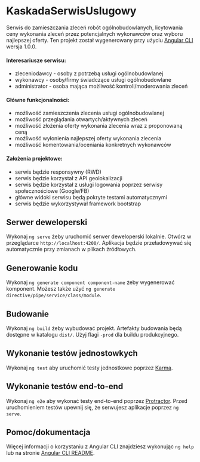# KaskadaSerwisUslugowy

Serwis do zamieszczania zleceń robót ogólnobudowlanych, licytowania ceny wykonania zleceń przez potencjalnych wykonawców oraz wyboru najlepszej oferty.
Ten projekt został wygenerowany przy użyciu [Angular CLI](https://github.com/angular/angular-cli) wersja 1.0.0.

#### Interesariusze serwisu:
 - zleceniodawcy - osoby z potrzebą usługi ogólnobudowlanej
 - wykonawcy - osoby/firmy świadczące usługi ogólnobudowlane
 - administrator - osoba mająca możliwość kontroli/moderowania zleceń
 
#### Główne funkcjonalności:
 - możliwość zamieszczenia zlecenia usługi ogólnobudowlanej
 - możliwość przeglądania otwartych/aktywnych zleceń
 - możliwość złożenia oferty wykonania zlecenia wraz z proponowaną ceną
 - możliwość wyłonienia najlepszej oferty wykonania zlecenia
 - możliwość komentowania/oceniania konkretnych wykonawców
 
#### Założenia projektowe:
 - serwis będzie responsywny (RWD)
 - serwis będzie korzystał z API geolokalizacji
 - serwis będzie korzystał z usługi logowania poprzez serwisy społecznościowe (Google/FB)
 - główne widoki serwisu będą pokryte testami automatycznymi
 - serwis będzie wykorzystywał framework bootstrap

## Serwer deweloperski

Wykonaj `ng serve` żeby uruchomić serwer deweloperski lokalnie. Otwórz w przeglądarce `http://localhost:4200/`. Aplikacja będzie przeładowywać się automatycznie przy zmianach w plikach źródłowych.

## Generowanie kodu

Wykonaj `ng generate component component-name` żeby wygenerować komponent. Możesz także użyć `ng generate directive/pipe/service/class/module`.

## Budowanie

Wykonaj `ng build` żeby wybudować projekt. Artefakty budowania będą dostępne w katalogu `dist/`. Użyj flagi `-prod` dla buildu produkcyjnego.

## Wykonanie testów jednostowkych

Wykonaj `ng test` aby uruchomić testy jednostkowe poprzez [Karma](https://karma-runner.github.io).

## Wykonanie testów end-to-end

Wykonaj `ng e2e` aby wykonać testy end-to-end poprzez [Protractor](http://www.protractortest.org/).
Przed uruchomieniem testów upewnij się, że serwujesz aplikacje poprzez `ng serve`.

## Pomoc/dokumentacja

Więcej informacji o korzystaniu z Angular CLI znajdziesz wykonując `ng help` lub na stronie [Angular CLI README](https://github.com/angular/angular-cli/blob/master/README.md).
